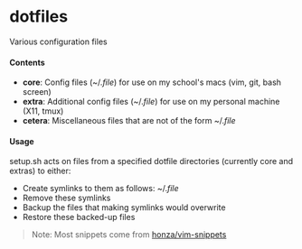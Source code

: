 dotfiles
========

Various configuration files

#### Contents

*   **core**: Config files (~/.*file*) for use on my school's macs (vim, git, bash screen)  
*   **extra**: Additional config files (~/.*file*) for use on my personal machine (X11, tmux)  
*   **cetera**: Miscellaneous files that are not of the form ~/.*file*  

#### Usage

setup.sh acts on files from a specified dotfile directories (currently core and extras) to either:  
*   Create symlinks to them as follows: ~/.*file*  
*   Remove these symlinks  
*   Backup the files that making symlinks would overwrite  
*   Restore these backed-up files  

> Note: Most snippets come from [honza/vim-snippets](https://www.github.com/honza/vim-snippets)
